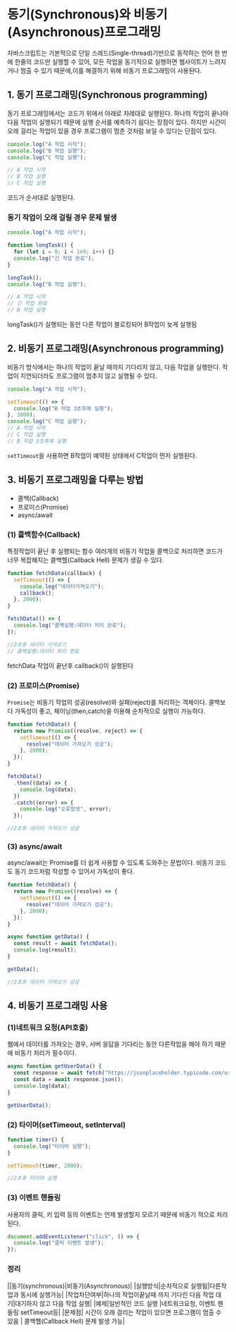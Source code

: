 # 동기(Synchronous)와 비동기(Asynchronous)프로그래밍

자바스크립트는 기본적으로 단일 스레드(Single-thread)기반으로 동작하는 언어
한 번에 한줄의 코드만 실행할 수 있어, 모든 작업을 동기적으로 실행하면 웹사이트가 느려지거나 멈출 수 있기 때문에,이를 해결하기 위해 비동기 프로그래밍이 사용된다.

## 1. 동기 프로그래밍(Synchronous programming)

동기 프로그래밍에서는 코드가 위에서 아래로 차례대로 실행된다.
하나의 작업이 끝나야 다음 작업이 실행되기 때문에 실행 순서를 예측하기 쉽다는 장점이 있다.
하지만 시간이 오래 걸리는 작업이 있을 경우 프로그램이 멈춘 것처럼 보일 수 있다는 단점이 있다.

```js
console.log("A 작업 시작");
console.log("B 작업 실행");
console.log("C 작업 실행");

// A 작업 시작
// B 작업 실행
// C 작업 실행
```

코드가 순서대로 실행된다.

### 동기 작업이 오래 걸릴 경우 문제 발생

```js
console.log("A 작업 시작");

function longTask() {
  for (let i = 0; i < 1e9; i++) {}
  console.log("긴 작업 완료");
}

longTask();
console.log("B 작업 실행");

// A 작업 시작
// 긴 작업 완료
// B 작업 실행
```

longTask()가 실행되는 동안 다른 작업이 블로킹되어 B작업이 늦게 실행됨

## 2. 비동기 프로그래밍(Asynchronous programming)

비동기 방식에서는 하나의 작업이 끝날 때까지 기다리지 않고, 다음 작업을 실행한다.
작업이 지연되더라도 프로그램이 멈추지 않고 실행될 수 있다.

```js
console.log("A 작업 시작");

setTimeout(() => {
  console.log("B 작업 3초후에 실행");
}, 3000);
console.log("C 작업 실행");
// A 작업 시작
// C 작업 실행
// B 작업 3초후에 실행
```

`setTimeout`을 사용하면 B작업이 예약된 상태에서 C작업이 먼저 실행된다.

## 3. 비동기 프로그래밍을 다루는 방법

- 콜백(Callback)
- 프로미스(Promise)
- async/await

### (1) 콜백함수(Callback)

특정작업이 끝난 후 실행되는 함수
여러개의 비동기 작업을 콜백으로 처리하면 코드가 너무 복잡해지는 콜백헬(Callback Hell) 문제가 생길 수 있다.

```js
function fetchData(callback) {
  setTimeout(() => {
    console.log("데이터가져오기");
    callback();
  }, 2000);
}

fetchData(() => {
  console.log("콜백실행:데이터 처리 완료");
});

//2초후 데이터 가져오기
// 콜백실행:데이터 처리 완료
```

fetchData 작업이 끝난후 callback()이 실행된다

### (2) 프로미스(Promise)

`Promise`는 비동기 작업의 성공(resolve)와 실패(reject)를 처리하는 객체이다.
콜백보다 가독성이 좋고, 체이닝(then,catch)을 이용해 순차적으로 실행이 가능하다.

```js
function fetchData() {
  return new Promise((resolve, reject) => {
    setTimeout(() => {
      resolve("데이터 가져오기 성공");
    }, 2000);
  });
}

fetchData()
  .then((data) => {
    console.log(data);
  })
  .catch((error) => {
    console.log("오류발생", error);
  });

//2초후 데이터 가져오기 성공
```

### (3) async/await

async/await는 Promise를 더 쉽게 사용할 수 있도록 도와주는 문법이다.
비동기 코드도 동기 코드처럼 작성할 수 있어서 가독성이 좋다.

```js
function fetchData() {
  return new Promise((resolve) => {
    setTimeout(() => {
      resolve("데이터 가져오기 성공");
    }, 2000);
  });
}

async function getData() {
  const result = await fetchData();
  console.log(result);
}

getData();

//2초후 데이터 가져오기 성공
```

## 4. 비동기 프로그래밍 사용

### (1)네트워크 요청(API호출)

웹에서 데이터를 가져오는 경우, 서버 응답을 기다리는 동안 다른작업을 해야 하기 때문에 비동기 처리가 필수이다.

```js
async function getUserData() {
  const response = await fetch("https://jsonplaceholder.typicode.com/users");
  const data = await response.json();
  console.log(data);
}

getUserData();
```

### (2) 타이머(setTimeout, setInterval)

```js
function timer() {
  console.log("타이머 실행");
}

setTimeout(timer, 2000);

//2초후 타이머 실행
```

### (3) 이벤트 핸들링

사용자의 클릭, 키 입력 등의 이벤트는 언제 발생할지 모르기 때문에 비동기 적으로 처리된다.

```js
document.addEventListener("click", () => {
  console.log("클릭 이벤트 발생");
});
```

### 정리

||동기(synchronous)|비동기(Asynchronous)|
|실행방식|순차적으로 실행됨|다른작업과 동시에 실행가능|
|작업차단여부|하나의 작업이끝날때 까지 기다린 다음 작업 대기|대기하지 않고 다음 작업 실행|
|예제|일반적인 코드 실행 |네트워크요청, 이벤트 핸들링 setTimeout등|
|문제점| 시간이 오래 걸리는 작업이 있으면 프로그램이 멈출 수 있음
| 콜백헬(Callback Hell) 문제 발생 가능|
